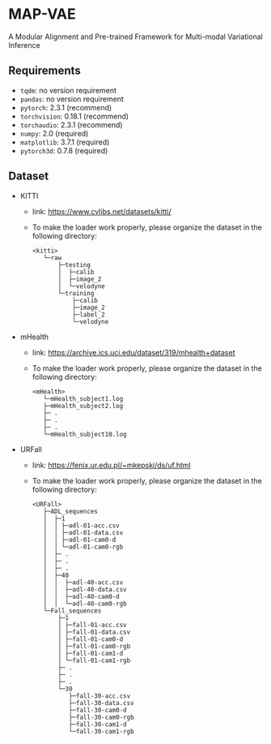 # MAP-VAE
A Modular Alignment and Pre-trained Framework for Multi-modal Variational Inference

## Requirements

* ```tqdm```: no version requirement
* ```pandas```: no version requirement
* ```pytorch```: 2.3.1 (recommend)
* ```torchvision```: 0.18.1 (recommend)
* ```torchaudio```: 2.3.1 (recommend)
* ```numpy```: 2.0 (required)
* ```matplotlib```: 3.7.1 (required)
* ```pytorch3d```: 0.7.8 (required)

## Dataset

* KITTI

  * link: https://www.cvlibs.net/datasets/kitti/

  * To make the loader work properly, please organize the dataset in the following directory:

    ``````
    <kitti>
       └─raw
           ├─testing
           │  ├─calib
           │  ├─image_2
           │  └─velodyne
           └─training
               ├─calib
               ├─image_2
               ├─label_2
               └─velodyne
    ``````

* mHealth

  * link: https://archive.ics.uci.edu/dataset/319/mhealth+dataset

  * To make the loader work properly, please organize the dataset in the following directory:

    ```
    <mHealth>
       └─mHealth_subject1.log
       ├─mHealth_subject2.log
       ├─ .
       ├─ .
       ├─ .
       └─mHealth_subject10.log
    ```

* URFall

  * link: https://fenix.ur.edu.pl/~mkepski/ds/uf.html

  * To make the loader work properly, please organize the dataset in the following directory:

    ```
    <URFall>
       ├─ADL_sequences
       │  ├─1
       │  │ ├─adl-01-acc.csv
       │  │ ├─adl-01-data.csv
       │  │ ├─adl-01-cam0-d
       │  │ └─adl-01-cam0-rgb
       │  ├─ .
       │  ├─ .
       │  ├─ .
       │  ├─40
       │  │  ├─adl-40-acc.csv
       │  │  ├─adl-40-data.csv
       │  │  ├─adl-40-cam0-d
       │  │  └─adl-40-cam0-rgb
       └─Fall_sequences
           ├─1
           │ ├─fall-01-acc.csv
           │ ├─fall-01-data.csv
           │ ├─fall-01-cam0-d
           │ ├─fall-01-cam0-rgb
           │ ├─fall-01-cam1-d
           │ └─fall-01-cam1-rgb
           ├─ .
           ├─ .
           ├─ .
           └─30
              ├─fall-30-acc.csv
              ├─fall-30-data.csv
              ├─fall-30-cam0-d
              ├─fall-30-cam0-rgb
              ├─fall-30-cam1-d
              └─fall-30-cam1-rgb
    ```
